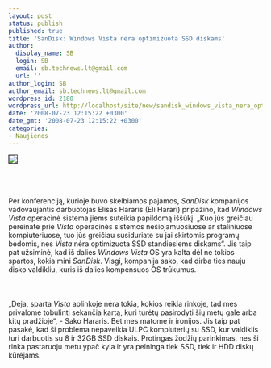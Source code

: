 ```yaml
---
layout: post
status: publish
published: true
title: 'SanDisk: Windows Vista nėra optimizuota SSD diskams'
author:
  display_name: SB
  login: SB
  email: sb.technews.lt@gmail.com
  url: ''
author_login: SB
author_email: sb.technews.lt@gmail.com
wordpress_id: 2180
wordpress_url: http://localhost/site/new/sandisk_windows_vista_nera_optimizuota_ssd_diskams/
date: '2008-07-23 12:15:22 +0300'
date_gmt: '2008-07-23 12:15:22 +0300'
categories:
- Naujienos
---
```

<div class="imgright"><img src="http://tbn0.google.com/images?q=tbn:LsD_x-aId5FBHM:http://www.sandisk-ssd.com/products/SanDisk-SSD-5000SATA25_hires.jpg" border="1"></div>
<p><br><br />
<br>Per konferenciją, kurioje buvo skelbiamos pajamos, <i>SanDisk</i> kompanijos vadovaujantis darbuotojas Elisas Hararis (Eli Harari) pripažino, kad <i>Windows Vista</i> operacinė sistema jiems suteikia papildomą iššūkį. „Kuo jūs greičiau pereinate prie <i>Vista</i> operacinės sistemos nešiojamuosiuose ar staliniuose kompiuteriuose, tuo jūs greičiau susiduriate su jai skirtomis programų bėdomis, nes <i>Vista</i> nėra optimizuota SSD standiesiems diskams“. Jis taip pat užsiminė, kad iš dalies <i>Windows Vista</i> OS yra kalta dėl ne tokios spartos, kokia mini <i>SanDisk</i>. Visgi, kompanija sako, kad dirba ties nauju disko valdikliu, kuris iš dalies kompensuos OS trūkumus.<br />
<br><br />
<br>„Deja, sparta <i>Vista</i> aplinkoje nėra tokia, kokios reikia rinkoje, tad mes privalome tobulinti sekančia kartą, kuri turėtų pasirodyti šių metų gale arba kitų pradžioje“, - Sako Hararis. Bet mes matome ir ironijos. Jis taip pat pasakė, kad ši problema nepaveikia ULPC kompiuterių su SSD, kur valdiklis turi darbuotis su 8 ir 32GB SSD diskais. Protingas žodžių parinkimas, nes ši rinka pastaruoju metu ypač kyla ir yra pelninga tiek SSD, tiek ir HDD diskų kūrėjams.<br />
<br></p>
